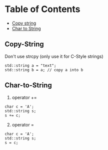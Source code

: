 Table of Contents
=================
  * [Copy string](#Copy-String)
  * [Char to String](#Char-to-String)

## Copy-String
Don't use strcpy (only use it for C-Style strings)
```
std::string a = "text";
std::string b = a; // copy a into b
```

## Char-to-String
1. operator += 
```
char c = 'A';
std::string s;
s += c;
```
2. operator = 
```
char c = 'A';
std::string s;
s = c;
```